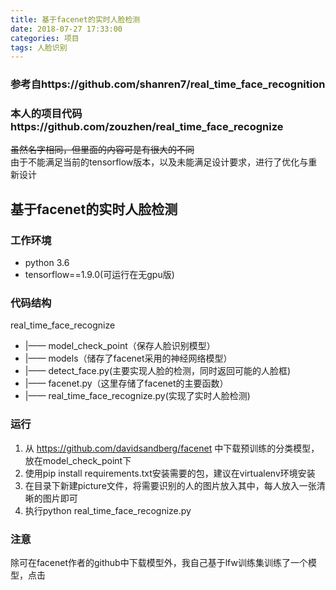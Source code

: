```yaml
---
title: 基于facenet的实时人脸检测
date: 2018-07-27 17:33:00
categories: 项目
tags: 人脸识别
---
```

### 参考自https://github.com/shanren7/real_time_face_recognition

### 本人的项目代码https://github.com/zouzhen/real_time_face_recognize

~~虽然名字相同，但里面的内容可是有很大的不同~~  
由于不能满足当前的tensorflow版本，以及未能满足设计要求，进行了优化与重新设计
##  基于facenet的实时人脸检测

### 工作环境

* python 3.6
* tensorflow==1.9.0(可运行在无gpu版)

### 代码结构

real_time_face_recognize  
* |—— model_check_point（保存人脸识别模型）
* |—— models（储存了facenet采用的神经网络模型）
* |—— detect_face.py(主要实现人脸的检测，同时返回可能的人脸框)
* |—— facenet.py（这里存储了facenet的主要函数）
* |—— real_time_face_recognize.py(实现了实时人脸检测)  

### 运行

1. 从 https://github.com/davidsandberg/facenet 中下载预训练的分类模型，放在model_check_point下  
2. 使用pip install requirements.txt安装需要的包，建议在virtualenv环境安装  
3. 在目录下新建picture文件，将需要识别的人的图片放入其中，每人放入一张清晰的图片即可  
4. 执行python real_time_face_recognize.py 

### 注意  

除可在facenet作者的github中下载模型外，我自己基于lfw训练集训练了一个模型，点击